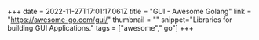 +++
date = 2022-11-27T17:01:17.061Z
title = "GUI - Awesome Golang"
link = "https://awesome-go.com/gui/"
thumbnail = ""
snippet="Libraries for building GUI Applications."
tags = ["awesome"," go"]
+++
